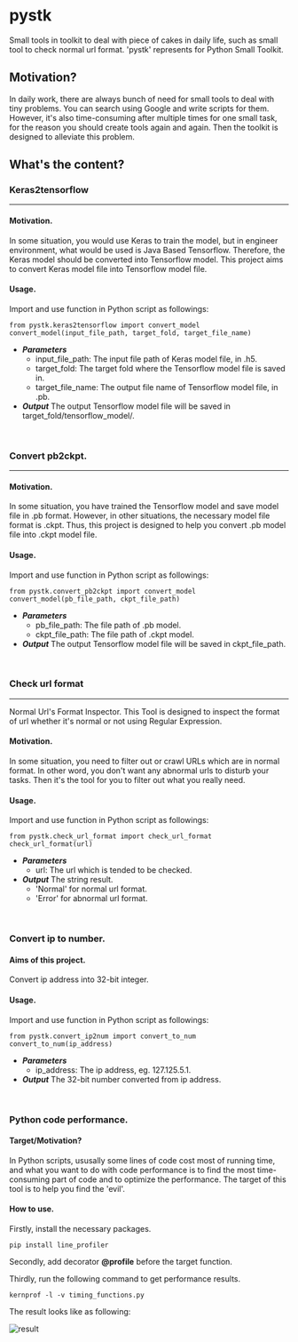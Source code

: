 # pystk
Small tools in toolkit to deal with piece of cakes in daily life, such as small tool to check normal url format.
'pystk' represents for Python Small Toolkit.

## Motivation?
In daily work, there are always bunch of need for small tools to deal with tiny problems. You can search using Google and write scripts for them. However, it's also time-consuming after multiple times for one small task, for the reason you should create tools again and again. Then the toolkit is designed to alleviate this problem.

## What's the content?
### Keras2tensorflow
***
#### Motivation.
In some situation, you would use Keras to train the model, but in engineer environment, what would be used is Java Based Tensorflow. Therefore, the Keras model should be converted into Tensorflow model. This project aims to convert Keras model file into Tensorflow model file.
#### Usage.
Import and use function in Python script as followings:

	from pystk.keras2tensorflow import convert_model
	convert_model(input_file_path, target_fold, target_file_name)

- ***Parameters***
	- input_file_path: The input file path of Keras model file, in .h5.
	- target_fold: The target fold where the Tensorflow model file is saved in.
	- target_file_name: The output file name of Tensorflow model file, in .pb.
- ***Output***
The output Tensorflow model file will be saved in target_fold/tensorflow_model/.
<br>

### Convert pb2ckpt.
***
#### Motivation.
In some situation, you have trained the Tensorflow model and save model file in .pb format. However, in other situations, the necessary model file format is .ckpt. Thus, this project is designed to help you convert .pb model file into .ckpt model file.

#### Usage.
Import and use function in Python script as followings:

	from pystk.convert_pb2ckpt import convert_model
	convert_model(pb_file_path, ckpt_file_path)

- ***Parameters***
	- pb_file_path: The file path of .pb model.
	- ckpt_file_path: The file path of .ckpt model.
- ***Output***
The output Tensorflow model file will be saved in ckpt_file_path.
<br>


### Check url format
***
Normal Url's Format Inspector. This Tool is designed to inspect the format of url whether it's normal or not using Regular Expression.

#### Motivation.
In some situation, you need to filter out or crawl URLs which are in normal format. In other word, you don't want any abnormal urls to disturb your tasks. Then it's the tool for you to filter out what you really need.

#### Usage.
Import and use function in Python script as followings:

	from pystk.check_url_format import check_url_format
	check_url_format(url)

- ***Parameters***
	- url: The url which is tended to be checked.
- ***Output***
The string result.
	- 'Normal' for normal url format.
	- 'Error' for abnormal url format.
<br>


### Convert ip to number.
#### Aims of this project.
Convert ip address into 32-bit integer.
#### Usage.
Import and use function in Python script as followings:

	from pystk.convert_ip2num import convert_to_num
	convert_to_num(ip_address)

- ***Parameters***
	- ip_address: The ip address, eg. 127.125.5.1.
- ***Output***
The 32-bit number converted from ip address.
<br>


### Python code performance.
#### Target/Motivation?
In Python scripts, ususally some lines of code cost most of running time, and what you want to do with code performance is to find the most time-consuming part of code and to optimize the performance.
The target of this tool is to help you find the 'evil'.
#### How to use.
Firstly, install the necessary packages.

	pip install line_profiler

Secondly, add decorator **@profile** before the target function.

Thirdly, run the following command to get performance results.

	kernprof -l -v timing_functions.py

The result looks like as following:

![result](https://github.com/AxsPlayer/Tool_toolkit/tree/master/Tool_Python-code-performance/images/kernprof_line_profiler.png)





